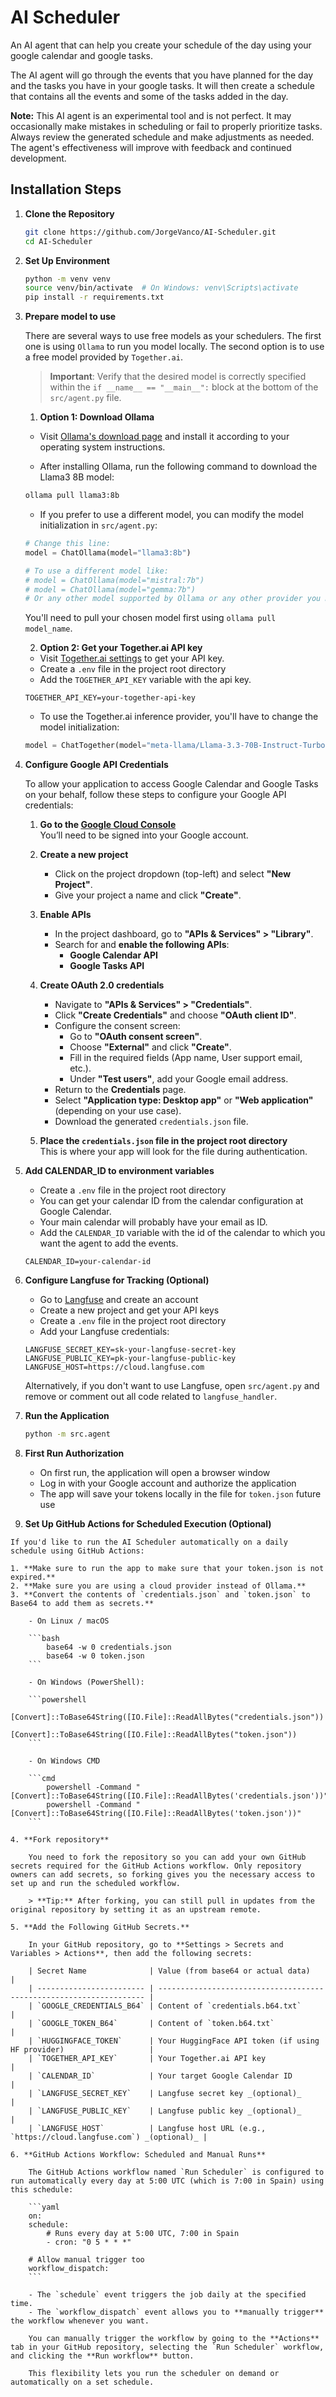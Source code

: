 # AI Scheduler

An AI agent that can help you create your schedule of the day using your google calendar and google tasks.

The AI agent will go through the events that you have planned for the day and the tasks you have in your google tasks.
It will then create a schedule that contains all the events and some of the tasks added in the day.

**Note:** This AI agent is an experimental tool and is not perfect. It may occasionally make mistakes in scheduling or fail to properly prioritize tasks. Always review the generated schedule and make adjustments as needed. The agent's effectiveness will improve with feedback and continued development.

## Installation Steps

1.  **Clone the Repository**

    ```bash
    git clone https://github.com/JorgeVanco/AI-Scheduler.git
    cd AI-Scheduler
    ```

2.  **Set Up Environment**

    ```bash
    python -m venv venv
    source venv/bin/activate  # On Windows: venv\Scripts\activate
    pip install -r requirements.txt
    ```

3.  **Prepare model to use**

    There are several ways to use free models as your schedulers.
    The first one is using `Ollama` to run you model locally.
    The second option is to use a free model provided by `Together.ai`.

    > **Important**: Verify that the desired model is correctly specified within the ```if __name__ == "__main__":``` block at the bottom of the `src/agent.py` file.

    1. **Option 1: Download Ollama**

    -   Visit [Ollama's download page](https://ollama.com/download) and install it according to your operating system instructions.

    -   After installing Ollama, run the following command to download the Llama3 8B model:

    ```bash
    ollama pull llama3:8b
    ```

    -   If you prefer to use a different model, you can modify the model initialization in `src/agent.py`:

    ```python
    # Change this line:
    model = ChatOllama(model="llama3:8b")

    # To use a different model like:
    # model = ChatOllama(model="mistral:7b")
    # model = ChatOllama(model="gemma:7b")
    # Or any other model supported by Ollama or any other provider you might want to use
    ```

    You'll need to pull your chosen model first using `ollama pull model_name`.

    2. **Option 2: Get your Together.ai API key**

    -   Visit [Together.ai settings](https://api.together.ai/settings/api-keys) to get your API key.
    -   Create a `.env` file in the project root directory
    -   Add the `TOGETHER_API_KEY` variable with the api key.

    ```
    TOGETHER_API_KEY=your-together-api-key
    ```

    -   To use the Together.ai inference provider, you'll have to change the model initialization:

    ```python
    model = ChatTogether(model="meta-llama/Llama-3.3-70B-Instruct-Turbo-Free")
    ```

5.  **Configure Google API Credentials**

    To allow your application to access Google Calendar and Google Tasks on your behalf, follow these steps to configure your Google API credentials:

    1. **Go to the [Google Cloud Console](https://console.cloud.google.com/)**  
       You’ll need to be signed into your Google account.

    2. **Create a new project**

        - Click on the project dropdown (top-left) and select **"New Project"**.
        - Give your project a name and click **"Create"**.

    3. **Enable APIs**

        - In the project dashboard, go to **"APIs & Services" > "Library"**.
        - Search for and **enable the following APIs**:
            - **Google Calendar API**
            - **Google Tasks API**

    4. **Create OAuth 2.0 credentials**

        - Navigate to **"APIs & Services" > "Credentials"**.
        - Click **"Create Credentials"** and choose **"OAuth client ID"**.
        - Configure the consent screen:
            - Go to **"OAuth consent screen"**.
            - Choose **"External"** and click **"Create"**.
            - Fill in the required fields (App name, User support email, etc.).
            - Under **"Test users"**, add your Google email address.
        - Return to the **Credentials** page.
        - Select **"Application type: Desktop app"** or **"Web application"** (depending on your use case).
        - Download the generated `credentials.json` file.

    5. **Place the `credentials.json` file in the project root directory**  
       This is where your app will look for the file during authentication.

6.  **Add CALENDAR_ID to environment variables**

    -   Create a `.env` file in the project root directory
    -   You can get your calendar ID from the calendar configuration at Google Calendar.
    -   Your main calendar will probably have your email as ID.
    -   Add the `CALENDAR_ID` variable with the id of the calendar to which you want the agent to add the events.

    ```
    CALENDAR_ID=your-calendar-id
    ```

7.  **Configure Langfuse for Tracking (Optional)**

    -   Go to [Langfuse](https://langfuse.com) and create an account
    -   Create a new project and get your API keys
    -   Create a `.env` file in the project root directory
    -   Add your Langfuse credentials:

    ```
    LANGFUSE_SECRET_KEY=sk-your-langfuse-secret-key
    LANGFUSE_PUBLIC_KEY=pk-your-langfuse-public-key
    LANGFUSE_HOST=https://cloud.langfuse.com
    ```

    Alternatively, if you don't want to use Langfuse, open `src/agent.py` and remove or comment out all code related to `langfuse_handler`.

8.  **Run the Application**

    ```bash
    python -m src.agent
    ```

9.  **First Run Authorization**

    -   On first run, the application will open a browser window
    -   Log in with your Google account and authorize the application
    -   The app will save your tokens locally in the file for `token.json` future use

10.  **Set Up GitHub Actions for Scheduled Execution (Optional)**

    If you'd like to run the AI Scheduler automatically on a daily schedule using GitHub Actions:

    1. **Make sure to run the app to make sure that your token.json is not expired.**
    2. **Make sure you are using a cloud provider instead of Ollama.**
    3. **Convert the contents of `credentials.json` and `token.json` to Base64 to add them as secrets.**

        - On Linux / macOS

        ```bash
            base64 -w 0 credentials.json
            base64 -w 0 token.json
        ```

        - On Windows (PowerShell):

        ```powershell
            [Convert]::ToBase64String([IO.File]::ReadAllBytes("credentials.json"))
            [Convert]::ToBase64String([IO.File]::ReadAllBytes("token.json"))
        ```

        - On Windows CMD

        ```cmd
            powershell -Command "[Convert]::ToBase64String([IO.File]::ReadAllBytes('credentials.json'))"
            powershell -Command "[Convert]::ToBase64String([IO.File]::ReadAllBytes('token.json'))"
        ```

    4. **Fork repository**

        You need to fork the repository so you can add your own GitHub secrets required for the GitHub Actions workflow. Only repository owners can add secrets, so forking gives you the necessary access to set up and run the scheduled workflow.

        > **Tip:** After forking, you can still pull in updates from the original repository by setting it as an upstream remote.

    5. **Add the Following GitHub Secrets.**

        In your GitHub repository, go to **Settings > Secrets and Variables > Actions**, then add the following secrets:

        | Secret Name              | Value (from base64 or actual data)                                  |
        | ------------------------ | ------------------------------------------------------------------- |
        | `GOOGLE_CREDENTIALS_B64` | Content of `credentials.b64.txt`                                    |
        | `GOOGLE_TOKEN_B64`       | Content of `token.b64.txt`                                          |
        | `HUGGINGFACE_TOKEN`      | Your HuggingFace API token (if using HF provider)                   |
        | `TOGETHER_API_KEY`       | Your Together.ai API key                                            |
        | `CALENDAR_ID`            | Your target Google Calendar ID                                      |
        | `LANGFUSE_SECRET_KEY`    | Langfuse secret key _(optional)_                                    |
        | `LANGFUSE_PUBLIC_KEY`    | Langfuse public key _(optional)_                                    |
        | `LANGFUSE_HOST`          | Langfuse host URL (e.g., `https://cloud.langfuse.com`) _(optional)_ |

    6. **GitHub Actions Workflow: Scheduled and Manual Runs**

        The GitHub Actions workflow named `Run Scheduler` is configured to run automatically every day at 5:00 UTC (which is 7:00 in Spain) using this schedule:

        ```yaml
        on:
        schedule:
            # Runs every day at 5:00 UTC, 7:00 in Spain
            - cron: "0 5 * * *"

        # Allow manual trigger too
        workflow_dispatch:
        ```

        - The `schedule` event triggers the job daily at the specified time.
        - The `workflow_dispatch` event allows you to **manually trigger** the workflow whenever you want.

        You can manually trigger the workflow by going to the **Actions** tab in your GitHub repository, selecting the `Run Scheduler` workflow, and clicking the **Run workflow** button.

        This flexibility lets you run the scheduler on demand or automatically on a set schedule.
